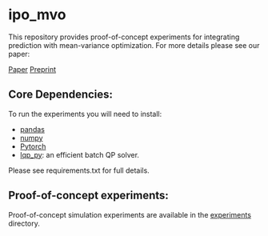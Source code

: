 # ipo_mvo
This repository provides proof-of-concept experiments for integrating prediction with mean-variance optimization.
For more details please see our paper:

[Paper](https://www.tandfonline.com/doi/full/10.1080/14697688.2022.2162432?src=)
[Preprint](https://arxiv.org/abs/2102.09287)


## Core Dependencies:
To run the experiments you will need to install:
* [pandas](https://pandas.pydata.org)
* [numpy](https://numpy.org)
* [Pytorch](https://pytorch.org)
* [lqp_py](https://github.com/ipo-lab/lqp_py): an efficient batch QP solver.

Please see requirements.txt for full details.

## Proof-of-concept experiments:
Proof-of-concept simulation experiments are available in the [experiments](experiments) directory.
